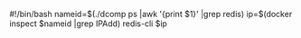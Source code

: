 #!/bin/bash
nameid=$(./dcomp ps |awk '{print $1}' |grep redis)
ip=$(docker inspect $nameid |grep IPAdd)
redis-cli $ip




